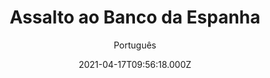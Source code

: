 ---
id: '10609a92-0891-4c1e-9e68-c240790078da'
type: 'movie' # Filme, Série, Anime
title: "Assalto ao Banco da Espanha"
synopsis: ["Thom Laybrick é um jovem e brilhante engenheiro que dificilmente se atrai pelos projetos em que é chamado a participar. Mas ele diz sim quando o caçador de tesouros Walter o convida para se unir a um grupo de contraventores que pretendem realizar um assalto ao Banco da Espanha. Calculado em cada detalhe, o roubo se torna uma incessante luta contra o tempo para que consigam se dar bem em meio à Copa do Mundo em que a Espanha disputa a final.",
]
originalTitle: "Way Down"
date: '2021-04-17T09:56:18.000Z'
update: '2021-04-17T09:56:18.000Z'
releaseDate: '2021-03-04T03:00:00.000Z'
imdb:
  rating: '6.4' # 8.5
  id: '' # tt0470752
duration: '1h 58 Min'
trailer:
  urls: [
    'MJtVadOCmhI',
  ]
tags: ['1080p']
genre: ['Ação', 'Aventura', 'Suspense'] #
quality: 'WEB-DL' # BluRay, WEB-DL, HDTV, WEB-DL4K, WEB-DLe
format: 'MKV' # MKV, MP4, TS
audio: 'Português, Inglês' # Dublado, Legendado, Dual Audio, Dub & Leg
subtitle: 'Português' # Português, inglês,
size: '7 GB' # 4.8 GB
audioQuality: 10
videoQuality: 10
directors: []
#  - name: 'Lana Wachowski'
#    image: ''
#  - name: 'Lilly Wachowski'
#    image: ''
cast: []
#  - name: 'Keanu Reeves'
#    image: ''
#    characterName: 'Neo'
writers: []
#  - name: ''
#    image: ''
maturityRating:
  age: '' # L , 10, 12, 14, 16, 18
  topics: [''] # Violence, Illegal drugs, Inappropriate Language, Legal Drugs, Sexual Content, Extreme Violence
###########################################
download:
  
  - url: 'magnet:?xt=urn:btih:cc8b1206cdbcc858872d41b743b244cac55a6566&dn=Assalto.Ao.Banco.da.Espanha.2021.1080p.WEB.x264-DUAL.COMANDO.TO&tr=udp%3a%2f%2fpublic.popcorn-tracker.org%3a6969%2fannounce&tr=udp%3a%2f%2ftracker.internetwarriors.net%3a1337%2fannounce&tr=udp%3a%2f%2ftracker.opentrackr.org%3a1337%2fannounce&tr=udp%3a%2f%2fexodus.desync.com%3a6969%2fannounce&tr=udp%3a%2f%2fretracker.lanta-net.ru%3a2710%2fannounce&tr=udp%3a%2f%2fopen.stealth.si%3a80%2fannounce&tr=udp%3a%2f%2fwww.torrent.eu.org%3a451%2fannounce&tr=udp%3a%2f%2fopentracker.i2p.rocks%3a6969%2fannounce&tr=http%3a%2f%2ftracker.opentrackr.org%3a1337%2fannounce&tr=udp%3a%2f%2f3rt.tace.ru%3a60889%2fannounce'
    resolution: '1080p' # 720p, 1080p, 4K,
    audio: 'Dual Áudio' # Dublado, Legendado, Dual Audio
    size: '' # 4.8 GB
    quality: '' # BluRay, WEB-DL
    format: '' # MKV
images:
  cover: '/assets/movies/assalto-ao-banco-da-espanha.jpg'
  background: '/assets/movies/'
---
